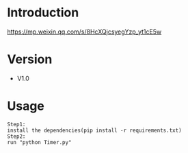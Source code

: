 # Introduction
https://mp.weixin.qq.com/s/8HcXQjcsyegYzp_yt1cE5w

# Version
- V1.0

# Usage
```
Step1:
install the dependencies(pip install -r requirements.txt)
Step2:
run "python Timer.py"
```